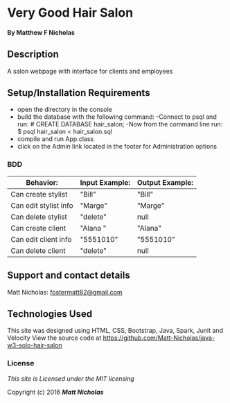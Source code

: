# Very Good Hair Salon

#### By **Matthew F Nicholas**

## Description
A salon webpage with interface for clients and employees

## Setup/Installation Requirements
* open the directory in the console
* build the database with the following command:
    -Connect to psql and run:
        # CREATE DATABASE hair_salon;
    -Now from the command line run:
        $ psql hair_salon < hair_salon.sql
* compile and run App.class
* click on the Admin link located in the footer for Administration options


### BDD
| Behavior:                              | Input Example:                             | Output Example:                            |
|----------------------------------------|--------------------------------------------|--------------------------------------------|
| Can create stylist                     | "Bill"                                     |  "Bill"                                    |
| Can edit stylist info                  | "Marge"                                    | "Marge"                                    |
| Can delete stylist                     | "delete"                                   | null                                       |
| Can create client                      | "Alana "                                   | "Alana"                                    |
| Can edit client info                   | "5551010"                                  | "5551010"                                  |
| Can delete client                      | "delete"                                   | null                                       |


## Support and contact details
Matt Nicholas: fostermatt82@gmail.com

## Technologies Used
This site was designed using HTML, CSS, Bootstrap, Java, Spark, Junit and Velocity
View the source code at https://github.com/Matt-Nicholas/java-w3-solo-hair-salon

### License
*This site is Licensed under the MIT licensing*

Copyright (c) 2016 **_Matt Nicholas_**
